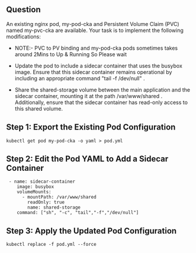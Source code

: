 ## Question

An existing nginx pod, my-pod-cka and Persistent Volume Claim (PVC) named my-pvc-cka are available. Your task is to implement the following modifications:

 - NOTE:- PVC to PV binding and my-pod-cka pods sometimes takes around 2Mins to Up & Running So Please wait

 - Update the pod to include a sidecar container that uses the busybox image. Ensure that this sidecar container remains operational by including an appropriate command "tail -f /dev/null" .

 - Share the shared-storage volume between the main application and the sidecar container, mounting it at the path /var/www/shared . Additionally, ensure that the sidecar container has read-only access to this shared volume.

## Step 1: Export the Existing Pod Configuration

```
kubectl get pod my-pod-cka -o yaml > pod.yml
```

## Step 2: Edit the Pod YAML to Add a Sidecar Container

```
 - name: sidecar-container
    image: busybox
    volumeMounts:
      - mountPath: /var/www/shared
        readOnly: true
        name: shared-storage
    command: ["sh", "-c", "tail","-f","/dev/null"]
```

## Step 3: Apply the Updated Pod Configuration

```
kubectl replace -f pod.yml --force
```
